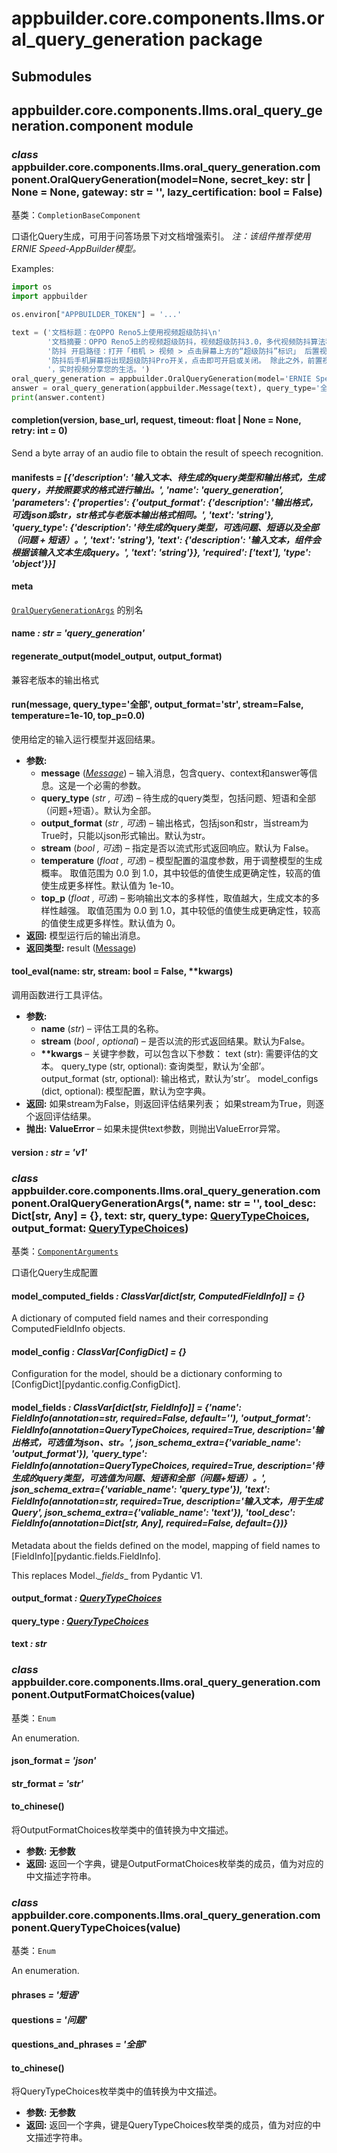 # appbuilder.core.components.llms.oral_query_generation package

## Submodules

## appbuilder.core.components.llms.oral_query_generation.component module

### *class* appbuilder.core.components.llms.oral_query_generation.component.OralQueryGeneration(model=None, secret_key: str | None = None, gateway: str = '', lazy_certification: bool = False)

基类：`CompletionBaseComponent`

口语化Query生成，可用于问答场景下对文档增强索引。
 *注：该组件推荐使用ERNIE Speed-AppBuilder模型。*

Examples:

```python
import os
import appbuilder

os.environ["APPBUILDER_TOKEN"] = '...'

text = ('文档标题：在OPPO Reno5上使用视频超级防抖\n'
        '文档摘要：OPPO Reno5上的视频超级防抖，视频超级防抖3.0，多代视频防抖算法积累，这一代依旧超级防抖超级稳。 开启视频超级'
        '防抖 开启路径：打开「相机 > 视频 > 点击屏幕上方的“超级防抖”标识」 后置视频同时支持超级防抖和超级防抖Pro功能，开启超级'
        '防抖后手机屏幕将出现超级防抖Pro开关，点击即可开启或关闭。 除此之外，前置视频同样加持防抖算法，边走边拍也能稳定聚焦脸部'
        '，实时视频分享您的生活。')
oral_query_generation = appbuilder.OralQueryGeneration(model='ERNIE Speed-AppBuilder')
answer = oral_query_generation(appbuilder.Message(text), query_type='全部', output_format='str')
print(answer.content)
```

#### completion(version, base_url, request, timeout: float | None = None, retry: int = 0)

Send a byte array of an audio file to obtain the result of speech recognition.

#### manifests *= [{'description': '输入文本、待生成的query类型和输出格式，生成query，并按照要求的格式进行输出。', 'name': 'query_generation', 'parameters': {'properties': {'output_format': {'description': '输出格式，可选json或str，str格式与老版本输出格式相同。', 'text': 'string'}, 'query_type': {'description': '待生成的query类型，可选问题、短语以及全部（问题 + 短语）。', 'text': 'string'}, 'text': {'description': '输入文本，组件会根据该输入文本生成query。', 'text': 'string'}}, 'required': ['text'], 'type': 'object'}}]*

#### meta

[`OralQueryGenerationArgs`](#appbuilder.core.components.llms.oral_query_generation.component.OralQueryGenerationArgs) 的别名

#### name *: str* *= 'query_generation'*

#### regenerate_output(model_output, output_format)

兼容老版本的输出格式

#### run(message, query_type='全部', output_format='str', stream=False, temperature=1e-10, top_p=0.0)

使用给定的输入运行模型并返回结果。

* **参数:**
  * **message** ([*Message*](appbuilder.core.md#appbuilder.core.message.Message)) – 输入消息，包含query、context和answer等信息。这是一个必需的参数。
  * **query_type** (*str* *,*  *可选*) – 待生成的query类型，包括问题、短语和全部（问题+短语）。默认为全部。
  * **output_format** (*str* *,*  *可选*) – 输出格式，包括json和str，当stream为True时，只能以json形式输出。默认为str。
  * **stream** (*bool* *,*  *可选*) – 指定是否以流式形式返回响应。默认为 False。
  * **temperature** (*float* *,*  *可选*) – 模型配置的温度参数，用于调整模型的生成概率。
    取值范围为 0.0 到 1.0，其中较低的值使生成更确定性，较高的值使生成更多样性。默认值为 1e-10。
  * **top_p** (*float* *,*  *可选*) – 影响输出文本的多样性，取值越大，生成文本的多样性越强。
    取值范围为 0.0 到 1.0，其中较低的值使生成更确定性，较高的值使生成更多样性。默认值为 0。
* **返回:**
  模型运行后的输出消息。
* **返回类型:**
  result ([Message](appbuilder.core.md#appbuilder.core.message.Message))

#### tool_eval(name: str, stream: bool = False, \*\*kwargs)

调用函数进行工具评估。

* **参数:**
  * **name** (*str*) – 评估工具的名称。
  * **stream** (*bool* *,* *optional*) – 是否以流的形式返回结果。默认为False。
  * **\*\*kwargs** – 关键字参数，可以包含以下参数：
    text (str): 需要评估的文本。
    query_type (str, optional): 查询类型，默认为’全部’。
    output_format (str, optional): 输出格式，默认为’str’。
    model_configs (dict, optional): 模型配置，默认为空字典。
* **返回:**
  如果stream为False，则返回评估结果列表；
  如果stream为True，则逐个返回评估结果。
* **抛出:**
  **ValueError** – 如果未提供text参数，则抛出ValueError异常。

#### version *: str* *= 'v1'*

### *class* appbuilder.core.components.llms.oral_query_generation.component.OralQueryGenerationArgs(\*, name: str = '', tool_desc: Dict[str, Any] = {}, text: str, query_type: [QueryTypeChoices](#appbuilder.core.components.llms.oral_query_generation.component.QueryTypeChoices), output_format: [QueryTypeChoices](#appbuilder.core.components.llms.oral_query_generation.component.QueryTypeChoices))

基类：[`ComponentArguments`](appbuilder.core.md#appbuilder.core.component.ComponentArguments)

口语化Query生成配置

#### model_computed_fields *: ClassVar[dict[str, ComputedFieldInfo]]* *= {}*

A dictionary of computed field names and their corresponding ComputedFieldInfo objects.

#### model_config *: ClassVar[ConfigDict]* *= {}*

Configuration for the model, should be a dictionary conforming to [ConfigDict][pydantic.config.ConfigDict].

#### model_fields *: ClassVar[dict[str, FieldInfo]]* *= {'name': FieldInfo(annotation=str, required=False, default=''), 'output_format': FieldInfo(annotation=QueryTypeChoices, required=True, description='输出格式，可选值为json、str。', json_schema_extra={'variable_name': 'output_format'}), 'query_type': FieldInfo(annotation=QueryTypeChoices, required=True, description='待生成的query类型，可选值为问题、短语和全部（问题+短语）。', json_schema_extra={'variable_name': 'query_type'}), 'text': FieldInfo(annotation=str, required=True, description='输入文本，用于生成Query', json_schema_extra={'valiable_name': 'text'}), 'tool_desc': FieldInfo(annotation=Dict[str, Any], required=False, default={})}*

Metadata about the fields defined on the model,
mapping of field names to [FieldInfo][pydantic.fields.FieldInfo].

This replaces Model._\_fields_\_ from Pydantic V1.

#### output_format *: [QueryTypeChoices](#appbuilder.core.components.llms.oral_query_generation.component.QueryTypeChoices)*

#### query_type *: [QueryTypeChoices](#appbuilder.core.components.llms.oral_query_generation.component.QueryTypeChoices)*

#### text *: str*

### *class* appbuilder.core.components.llms.oral_query_generation.component.OutputFormatChoices(value)

基类：`Enum`

An enumeration.

#### json_format *= 'json'*

#### str_format *= 'str'*

#### to_chinese()

将OutputFormatChoices枚举类中的值转换为中文描述。

* **参数:**
  **无参数**
* **返回:**
  返回一个字典，键是OutputFormatChoices枚举类的成员，值为对应的中文描述字符串。

### *class* appbuilder.core.components.llms.oral_query_generation.component.QueryTypeChoices(value)

基类：`Enum`

An enumeration.

#### phrases *= '短语'*

#### questions *= '问题'*

#### questions_and_phrases *= '全部'*

#### to_chinese()

将QueryTypeChoices枚举类中的值转换为中文描述。

* **参数:**
  **无参数**
* **返回:**
  返回一个字典，键是QueryTypeChoices枚举类的成员，值为对应的中文描述字符串。
